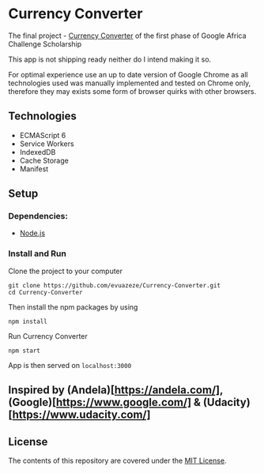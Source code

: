 # Currency Converter

The final project - [Currency Converter](https://evuazeze.github.io/Currency-Converter/) of the first phase of Google Africa Challenge Scholarship

This app is not shipping ready neither do I intend making it so.

For optimal experience use an up to date version of Google Chrome as all technologies used was manually implemented and tested on Chrome only, therefore they may exists some form of browser quirks with other browsers.

## Technologies

* ECMAScript 6
* Service Workers
* IndexedDB
* Cache Storage
* Manifest

## Setup

### Dependencies:

* [Node.js](https://nodejs.org/en/)

### Install and Run

Clone the project to your computer

```
git clone https://github.com/evuazeze/Currency-Converter.git
cd Currency-Converter
```

Then install the npm packages by using

```
npm install
```

Run Currency Converter

```
npm start
```

App is then served on `localhost:3000`

## Inspired by (Andela)[https://andela.com/], (Google)[https://www.google.com/] & (Udacity)[https://www.udacity.com/]

## License

The contents of this repository are covered under the [MIT License](LICENSE).

